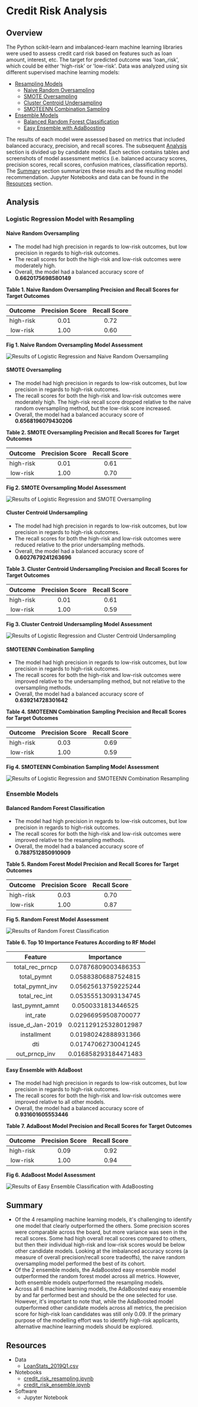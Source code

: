 # Credit Risk Analysis

## Overview
The Python scikit-learn and imbalanced-learn machine learning libraries were used to assess credit card risk based on features such as loan amount, interest, etc. The target for predicted outcome was 'loan_risk', which could be either 'high-risk' or 'low-risk'. Data was analyzed using six different supervised machine learning models:

- [Resampling Models](https://github.com/InRegards2Pluto/Credit_Risk_Analysis#logistic-regression-model-with-resampling)
  - [Naive Random Oversampling](https://github.com/InRegards2Pluto/Credit_Risk_Analysis#naive-random-oversampling)
  - [SMOTE Oversampling](https://github.com/InRegards2Pluto/Credit_Risk_Analysis#smote-oversampling)
  - [Cluster Centroid Undersampling](https://github.com/InRegards2Pluto/Credit_Risk_Analysis#cluster-centroid-undersampling)
  - [SMOTEENN Combination Sampling](https://github.com/InRegards2Pluto/Credit_Risk_Analysis#smoteenn-combination-sampling)
- [Ensemble Models](https://github.com/InRegards2Pluto/Credit_Risk_Analysis#ensemble-models)
  - [Balanced Random Forest Classification](https://github.com/InRegards2Pluto/Credit_Risk_Analysis#balanced-random-forest-classification)
  - [Easy Ensemble with AdaBoosting](https://github.com/InRegards2Pluto/Credit_Risk_Analysis#easy-ensemble-with-adaboost)

The results of each model were assessed based on metrics that included balanced accuracy, precision, and recall scores. The subsequent [Analysis](https://github.com/InRegards2Pluto/Credit_Risk_Analysis#analysis) section is divided up by candidate model. Each section contains tables and screenshots of model assessment metrics (i.e. balanced accuracy scores, precision scores, recall scores, confusion matrices, classification reports). The [Summary](https://github.com/InRegards2Pluto/Credit_Risk_Analysis#summary) section summarizes these results and the resulting model recommendation. Jupyter Notebooks and data can be found in the [Resources](https://github.com/InRegards2Pluto/Credit_Risk_Analysis#resources) section.

## Analysis
### Logistic Regression Model with Resampling
#### Naive Random Oversampling 

- The model had high precision in regards to low-risk outcomes, but low precision in regards to high-risk outcomes.
- The recall scores for both the high-risk and low-risk outcomes were moderately high.
- Overall, the model had a balanced accuracy score of <b>0.6620175698580149</b>

<figcaption><b>Table 1. Naive Random Oversampling Precision and Recall Scores for Target Outcomes</b></figcaption>

| Outcome    | Precision Score | Recall Score  |
|:----------:|:---------------:|:-------------:|
| high-risk  | 0.01            | 0.72          |
| low-risk   | 1.00            | 0.60          |

<figcaption><b>Fig 1. Naive Random Oversampling Model Assessment</b></figcaption>
  
![Results of Logistic Regression and Naive Random Oversampling](images/results_oversampling_naive.png)
#### SMOTE Oversampling
- The model had high precision in regards to low-risk outcomes, but low precision in regards to high-risk outcomes.
- The recall scores for both the high-risk and low-risk outcomes were moderately high. The high-risk recall score dropped relative to the naive random oversampling method, but the low-risk score increased.
- Overall, the model had a balanced accuracy score of <b>0.6568196079430206</b>

<figcaption><b>Table 2. SMOTE Oversampling Precision and Recall Scores for Target Outcomes</b></figcaption>

| Outcome    | Precision Score | Recall Score  |
|:----------:|:---------------:|:-------------:|
| high-risk  | 0.01            | 0.61          |
| low-risk   | 1.00            | 0.70          |

<figcaption><b>Fig 2. SMOTE Oversampling Model Assessment</b></figcaption>

![Results of Logistic Regression and SMOTE Oversampling](images/results_oversampling_smote.png)
#### Cluster Centroid Undersampling
- The model had high precision in regards to low-risk outcomes, but low precision in regards to high-risk outcomes.
- The recall scores for both the high-risk and low-risk outcomes were reduced relative to the prior undersampling methods.
- Overall, the model had a balanced accuracy score of <b>0.6027679241263696</b>

<figcaption><b>Table 3. Cluster Centroid Undersampling Precision and Recall Scores for Target Outcomes</b></figcaption>

| Outcome    | Precision Score | Recall Score  |
|:----------:|:---------------:|:-------------:|
| high-risk  | 0.01            | 0.61          |
| low-risk   | 1.00            | 0.59          |

<figcaption><b>Fig 3. Cluster Centroid Undersampling Model Assessment</b></figcaption>

![Results of Logistic Regression and Cluster Centroid Undersampling](images/results_undersampling_cluster.png)
#### SMOTEENN Combination Sampling
- The model had high precision in regards to low-risk outcomes, but low precision in regards to high-risk outcomes.
- The recall scores for both the high-risk and low-risk outcomes were improved relative to the undersampling method, but not relative to the oversampling methods.
- Overall, the model had a balanced accuracy score of <b>0.639214728301642</b>

<figcaption><b>Table 4. SMOTEENN Combination Sampling Precision and Recall Scores for Target Outcomes</b></figcaption>

| Outcome    | Precision Score | Recall Score  |
|:----------:|:---------------:|:-------------:|
| high-risk  | 0.03            | 0.69          |
| low-risk   | 1.00            | 0.59          |

<figcaption><b>Fig 4. SMOTEENN Combination Sampling Model Assessment</b></figcaption>

![Results of Logistic Regression and SMOTEENN Combination Resampling](images/results_combosampling_smoteenn.png)
### Ensemble Models
#### Balanced Random Forest Classification
- The model had high precision in regards to low-risk outcomes, but low precision in regards to high-risk outcomes.
- The recall scores for both the high-risk and low-risk outcomes were improved relative to the resampling methods.
- Overall, the model had a balanced accuracy score of <b>0.7887512850910909</b>

<figcaption><b>Table 5. Random Forest Model Precision and Recall Scores for Target Outcomes</b></figcaption>

| Outcome    | Precision Score | Recall Score  |
|:----------:|:---------------:|:-------------:|
| high-risk  | 0.03            | 0.70          |
| low-risk   | 1.00            | 0.87          |

<figcaption><b>Fig 5. Random Forest Model Assessment</b></figcaption>

![Results of Random Forest Classification](images/results_rf.png)

<figcaption><b>Table 6. Top 10 Importance Features According to RF Model</b></figcaption>

| Feature          | Importance           |
|:----------------:|:--------------------:|
| total_rec_prncp  | 0.07876809003486353  |
| total_pymnt      | 0.05883806887524815  |
| total_pymnt_inv  | 0.05625613759225244  |
| total_rec_int    | 0.05355513093134745  |
| last_pymnt_amnt  | 0.0500331813446525   |
| int_rate         | 0.02966959508700077  |
| issue_d_Jan-2019 | 0.021129125328012987 |
| installment      | 0.01980242888931366  |
| dti              | 0.01747062730041245  |
| out_prncp_inv    | 0.016858293184471483 |



#### Easy Ensemble with AdaBoost 
- The model had high precision in regards to low-risk outcomes, but low precision in regards to high-risk outcomes.
- The recall scores for both the high-risk and low-risk outcomes were improved relative to all other models.
- Overall, the model had a balanced accuracy score of <b>0.931601605553446</b>

<figcaption><b>Table 7. AdaBoost Model Precision and Recall Scores for Target Outcomes</b></figcaption>

| Outcome    | Precision Score | Recall Score  |
|:----------:|:---------------:|:-------------:|
| high-risk  | 0.09            | 0.92          |
| low-risk   | 1.00            | 0.94          |

<figcaption><b>Fig 6. AdaBoost Model Assessment</b></figcaption>

![Results of Easy Ensemble Classification with AdaBoosting](images/results_ada_boost.png)
## Summary
- Of the 4 resampling machine learning models, it's challenging to identify one model that clearly outperformed the others. Some precision scores were comparable across the board, but more variance was seen in the recall scores. Some had high overall recall scores compared to others, but then their individual high-risk and low-risk scores would be below other candidate models. Looking at the imbalanced accuracy scores (a measure of overall precision/recall score tradeoffs), the naive random oversampling model performed the best of its cohort.
- Of the 2 ensemble models, the AdaBoosted easy ensemble model outperformed the random forest model across all metrics. However, both ensemble models outperformed the resampling models.
- Across all 6 machine learning models, the AdaBoosted easy ensemble by and far performed best and should be the one selected for use. However, it's important to note that, while the AdaBoosted model outperformed other candidate models across all metrics, the precision score for high-risk loan candidates was still only 0.09. If the primary purpose of the modelling effort was to identify high-risk applicants, alternative machine learning models should be explored.

## Resources
- Data
  - [LoanStats_2019Q1.csv](LoanStats_2019Q1.csv)
- Notebooks
  - [credit_risk_resampling.ipynb](credit_risk_resampling.ipynb)
  - [credit_risk_ensemble.ipynb](credit_risk_ensemble.ipynb)
- Software
  - Jupyter Notebook
